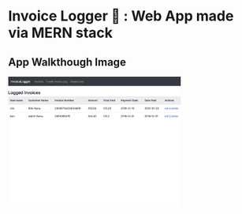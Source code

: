 # Invoice Logger 📄 : Web App made via MERN stack
## App Walkthough Image
<img src="./walkthrough.png" width=350><br>
